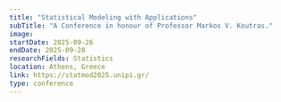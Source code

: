 ```yaml
---
title: "Statistical Modeling with Applications"
subTitle: "A Conference in honour of Professor Markos V. Koutras."
image:
startDate: 2025-09-26
endDate: 2025-09-28
researchFields: Statistics
location: Athens, Greece
link: https://statmod2025.unipi.gr/
type: conference
---
```

